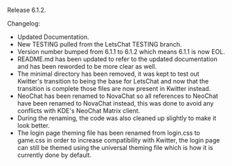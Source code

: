 Release 6.1.2.

Changelog:
- Updated Documentation.
- New TESTING pulled from the LetsChat TESTING branch.
- Version number bumped from 6.1.1 to 6.1.2 which means 6.1.1 is now EOL.
- README.md has been updated to refer to the updated documentation and has been reworded to be more clear as well.
- The minimal directory has been removed, it was kept to test out Kwitter's transition to being the base for LetsChat and now that the transition is complete those files are now present in Kwitter instead.
- NeoChat has been renamed to NovaChat so all references to NeoChat have been renamed to NovaChat instead, this was done to avoid any conflicts with KDE's NeoChat Matrix client.
- During the renaming, the code was also cleaned up slightly to make it look better.
- The login page theming file has been renamed from login.css to game.css in order to increase compatibility with Kwitter, the login page can still be themed using the universal theming file which is how it is currently done by default.